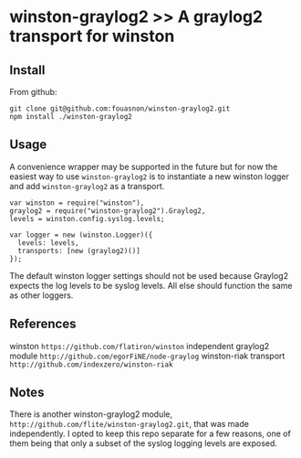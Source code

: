 # winston-graylog2 >> A graylog2 transport for winston

## Install

From github:

```
git clone git@github.com:fouasnon/winston-graylog2.git
npm install ./winston-graylog2

```

## Usage

A convenience wrapper may be supported in the future but for now the
easiest way to use `winston-graylog2` is to instantiate a new winston
logger and add `winston-graylog2` as a transport.

```
var winston = require("winston"),
graylog2 = require("winston-graylog2").Graylog2,
levels = winston.config.syslog.levels;

var logger = new (winston.Logger)({
  levels: levels,
  transports: [new (graylog2)()]
});

```

The default winston logger settings should not be used because Graylog2
expects the log levels to be syslog levels.  All else should function
the same as other loggers.  


## References
winston `https://github.com/flatiron/winston`
independent graylog2 module `http://github.com/egorFiNE/node-graylog`
winston-riak transport `http://github.com/indexzero/winston-riak`

## Notes
There is another winston-graylog2 module,
`http://github.com/flite/winston-graylog2.git`, that was made
independently. I opted to keep this repo separate for a few reasons,
one of them being that only a subset of the syslog logging levels are exposed.
